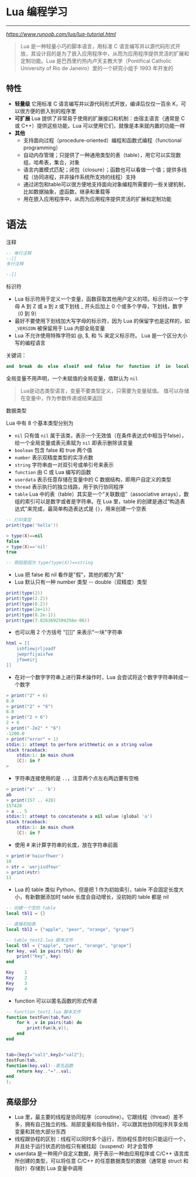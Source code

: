 # Lua 编程学习

---

*https://www.runoob.com/lua/lua-tutorial.html*

> Lua 是一种轻量小巧的脚本语言，用标准 C 语言编写并以源代码形式开放，其设计目的是为了嵌入应用程序中，从而为应用程序提供灵活的扩展和定制功能。Lua 是巴西里约热内卢天主教大学（Pontifical Catholic University of Rio de Janeiro）里的一个研究小组于 1993 年开发的

## 特性

- **轻量级** 它用标准 C 语言编写并以源代码形式开放，编译后仅仅一百余 K，可以很方便的嵌入别的程序里
- **可扩展** Lua 提供了非常易于使用的扩展接口和机制：由宿主语言（通常是 C 或 C++）提供这些功能，Lua 可以使用它们，就像是本来就内置的功能一样
- **其他**
  - 支持面向过程（procedure-oriented）编程和函数式编程（functional programming）
  - 自动内存管理；只提供了一种通用类型的表（table），用它可以实现数组，哈希表，集合，对象
  - 语言内置模式匹配；闭包（closure）；函数也可以看做一个值；提供多线程（协同进程，并非操作系统所支持的线程）支持
  - 通过闭包和table可以很方便地支持面向对象编程所需要的一些关键机制，比如数据抽象，虚函数，继承和重载等
  - 用在嵌入应用程序中，从而为应用程序提供灵活的扩展和定制功能

# 语法

注释

``` lua
-- 单行注释
--[[
多行注释

--]]
```

标识符

- Lua 标示符用于定义一个变量，函数获取其他用户定义的项。标示符以一个字母 A 到 Z 或 a 到 z 或下划线 _ 开头后加上 0 个或多个字母，下划线，数字（0 到 9）
- 最好不要使用下划线加大写字母的标示符，因为 Lua 的保留字也是这样的，如 `_VERSION` 被保留用于 Lua 内部全局变量
- Lua 不允许使用特殊字符如 @, $, 和 % 来定义标示符。 Lua 是一个区分大小写的编程语言

关键词：

``` lua
and  break  do  else  elseif  end  false  for  function  if  in  local  nil  not  or  repeat  return  then  true  until  while
```

全局变量不用声明，一个未赋值的全局变量，值默认为 `nil`

> Lua是动态类型语言，变量不要类型定义，只需要为变量赋值。 值可以存储在变量中，作为参数传递或结果返回

数据类型

Lua 中有 8 个基本类型分别为

- `nil` 只有值 `nil` 属于该类，表示一个无效值（在条件表达式中相当于false），给一个全局变量或表元素赋为 `nil` 即表示删除该变量
- `boolean` 包含 false 和 true 两个值
- `number` 表示双精度类型的实浮点数
- `string` 字符串由一对双引号或单引号来表示
- `function` 由 C 或 Lua 编写的函数
- `userdata` 表示任意存储在变量中的 C 数据结构，即用户自定义的类型
- `thread` 表示执行的独立线路，用于执行协同程序
- `table` Lua 中的表（table）其实是一个“关联数组”（associative arrays），数组的索引可以是数字或者是字符串。在 Lua 里，table 的创建是通过“构造表达式”来完成，最简单构造表达式是 `{}`，用来创建一个空表

``` lua
-- 打印类型
print(type('hello'))
```

``` lua
> type(X)==nil
false
> type(X)=='nil'
true

-- 原因是因为 type(type(X))==string
```

- Lua 把 false 和 nil 看作是"假"，其他的都为"真"
- Lua 默认只有一种 number 类型 -- double（双精度）类型

``` lua
print(type(2))
print(type(2.2))
print(type(0.2))
print(type(2e+1))
print(type(0.2e-1))
print(type(7.8263692594256e-06))
```

- 也可以用 2 个方括号 "[[]]" 来表示"一块"字符串

``` lua
html = [[
    ishfiewjrljoadf
    jweprfijaisfwe
    jfoweirj
]]
```

- 在对一个数字字符串上进行算术操作时，Lua 会尝试将这个数字字符串转成一个数字

``` lua
> print("2" + 6)
8.0
> print("2" + "6")
8.0
> print("2 + 6")
2 + 6
> print("-2e2" * "6")
-1200.0
> print("error" + 1)
stdin:1: attempt to perform arithmetic on a string value
stack traceback:
    stdin:1: in main chunk
    [C]: in ?
>
```

- 字符串连接使用的是 ` .. `，注意两个点左右两边要有空格

``` lua
> print("a" .. 'b')
ab
> print(157 .. 428)
157428
> a .. 5
stdin:1: attempt to concatenate a nil value (global 'a')
stack traceback:
	stdin:1: in main chunk
	[C]: in ?
```

- 使用 # 来计算字符串的长度，放在字符串前面

``` lua
> print(#'haiurfhwer')
10
> str = 'werjisdfewr'
> print(#str)
11
```

- Lua 的 table 类似 Python，但是把 1 作为初始索引，table 不会固定长度大小，有新数据添加时 table 长度会自动增长，没初始的 table 都是 nil

``` lua
-- 创建一个空的 table
local tbl1 = {}

-- 直接初始表
local tbl2 = {"apple", "pear", "orange", "grape"}
```

``` lua
-- table_test2.lua 脚本文件
local tbl = {"apple", "pear", "orange", "grape"}
for key, val in pairs(tbl) do
    print("Key", key)
end

Key    1
Key    2
Key    3
Key    4
```

- function 可以以匿名函数的形式传递

``` lua
-- function_test2.lua 脚本文件
function testFun(tab,fun)
    for k ,v in pairs(tab) do
        print(fun(k,v));
    end
end


tab={key1="val1",key2="val2"};
testFun(tab,
function(key,val)--匿名函数
    return key.."="..val;
end
);
```

## 高级部分

- Lua 里，最主要的线程是协同程序（coroutine）。它跟线程（thread）差不多，拥有自己独立的栈、局部变量和指令指针，可以跟其他协同程序共享全局变量和其他大部分东西
- 线程跟协程的区别：线程可以同时多个运行，而协程任意时刻只能运行一个，并且处于运行状态的协程只有被挂起（suspend）时才会暂停
- userdata 是一种用户自定义数据，用于表示一种由应用程序或 C/C++ 语言库所创建的类型，可以将任意 C/C++ 的任意数据类型的数据（通常是 struct 和 指针）存储到 Lua 变量中调用
